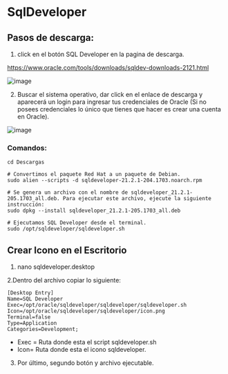 # SqlDeveloper

## Pasos de descarga:

1. click en el botón SQL Developer en la pagina de descarga.
   
https://www.oracle.com/tools/downloads/sqldev-downloads-2121.html

![image](https://github.com/Scosrom/SqlDeveloper/assets/114906778/f996e735-f36e-4746-90d0-2f4da6e1ba87)

2. Buscar el sistema operativo, dar click en el enlace de descarga y aparecerá un login para ingresar tus credenciales de Oracle (Si no posees credenciales lo único que tienes que hacer es crear una cuenta en Oracle).

![image](https://github.com/Scosrom/SqlDeveloper/assets/114906778/51c8da8f-6484-45e2-8997-e799dcc44f9b)


### Comandos:

```
cd Descargas

# Convertimos el paquete Red Hat a un paquete de Debian.
sudo alien --scripts -d sqldeveloper-21.2.1-204.1703.noarch.rpm

# Se genera un archivo con el nombre de sqldeveloper_21.2.1-205.1703_all.deb. Para ejecutar este archivo, ejecute la siguiente instrucción:
sudo dpkg --install sqldeveloper_21.2.1-205.1703_all.deb

# Ejecutamos SQL Developer desde el terminal.
sudo /opt/sqldeveloper/sqldeveloper.sh
```


## Crear Icono en el Escritorio


1. nano sqldeveloper.desktop
   
2.Dentro del archivo copiar lo siguiente:

```
[Desktop Entry]
Name=SQL Developer
Exec=/opt/oracle/sqldeveloper/sqldeveloper/sqldeveloper.sh
Icon=/opt/oracle/sqldeveloper/sqldeveloper/icon.png
Terminal=false
Type=Application
Categories=Development;
```
* Exec = Ruta donde esta el script sqldeveloper.sh
* Icon= Ruta donde esta el icono sqldeveloper.

3. Por último, segundo botón y archivo ejecutable.
